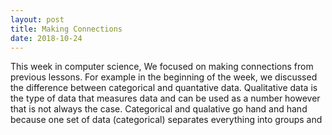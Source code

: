 ```yaml
---
layout: post
title: Making Connections
date: 2018-10-24
---
```


This week in computer science, We focused on making connections from previous lessons. For example in the beginning of the week, we discussed the difference between categorical and quantative data. Qualitative data is the type of data that measures data and can be used as a number however that is not always the case. Categorical and qualative go hand and hand because one set of data (categorical) separates everything into groups and 
